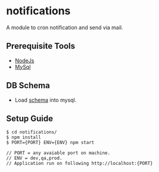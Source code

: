 # notifications

A module to cron notification and send via mail.

## Prerequisite Tools

* [NodeJs](https://nodejs.org/)
* [MySql](https://www.mysql.com/)

## DB Schema
* Load [schema](./schema.sql) into mysql.

## Setup Guide
```
$ cd notifications/
$ npm install
$ PORT={PORT} ENV={ENV} npm start

// PORT = any avaiable port on machine.
// ENV = dev,qa,prod.
// Application run on following http://localhost:{PORT}
```

